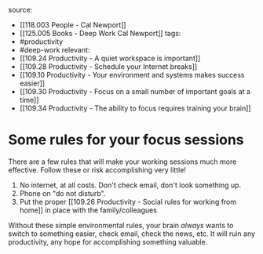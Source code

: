 source: 
- [[118.003 People - Cal Newport]] 
- [[125.005 Books - Deep Work Cal Newport]]
tags:
- #productivity 
- #deep-work 
relevant:
- [[109.24 Productivity - A quiet workspace is important]]
- [[109.28 Productivity - Schedule your Internet breaks]]
- [[109.10 Productivity - Your environment and systems makes success easier]]
- [[109.30 Productivity - Focus on a small number of important goals at a time]]
- [[109.34 Productivity - The ability to focus requires training your brain]]

# Some rules for your focus sessions

There are a few rules that will make your working sessions much more effective. Follow these or risk accomplishing very little!

1. No internet, at all costs. Don't check email, don't look something up.
2. Phone on "do not disturb". 
3. Put the proper [[109.26 Productivity - Social rules for working from home]] in place with the family/colleagues

Without these simple environmental rules, your brain _always_ wants to switch to something easier, check email, check the news, etc. It will ruin any productivity, any hope for accomplishing something valuable.
